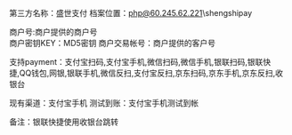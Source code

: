 第三方名称：盛世支付 
档案位置：php@60.245.62.221\shengshipay  
 
商户号:商户提供的商户号  
商户密钥KEY：MD5密钥
商户交易帐号：商户提供的客户号  
 
支持payment：支付宝扫码,支付宝手机,微信扫码,微信手机,银联扫码,银联快捷,QQ钱包,网银,银联手机,微信反扫,支付宝反扫,京东扫码,京东手机,京东反扫,收银台 
 
现有渠道：支付宝手机
测试到账：支付宝手机测试到帐
 
备注：银联快捷使用收银台跳转
